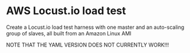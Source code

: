 # AWS Locust.io load test
Create a Locust.io load test harness with one master and an auto-scaling group of slaves,
all built from an Amazon Linux AMI

NOTE THAT THE YAML VERSION DOES NOT CURRENTLY WORK!!!
